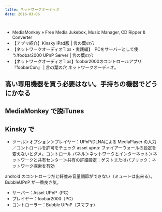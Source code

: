 ```yaml
---
title: ネットワークオーディオ
date: 2016-03-06

---
```


- MediaMonkey » Free Media Jukebox, Music Manager, CD Ripper & Converter
- 【アプリ紹介】Kinsky IPad版 | 言の葉の穴
- 【ネットワークオーディオTips・実践編】　PCをサーバーとして使う/foobar2000 UPnP Server | 言の葉の穴
- 【ネットワークオーディオTips】foobar2000のコントロールアプリ 『foobarCon』 | 言の葉の穴
ネットワークオーディオ。

## 高い専用機器を買う必要はない。手持ちの機器でどうにかなる

## MediaMonkey で脱iTunes

## Kinsky で
- ツール＞オプション＞プレイヤー：UPnP/DLNAによる MediaPlayer の入力／コントロールを許可をチェック
asset upnp: ファイアーウォールの設定を変えないとダメ。コントロール パネル＞ネットワークとインターネット＞ネットワークと共有センター＞共有の詳細設定：ゲストまたはパブリック：ネットワーク探索を有効

android のコントローラだと軒並み音量調節ができない（ミュートは出来る）。 BubbleUPnP が一番良さ気。

- サーバー：Asset UPnP（PC）
- プレイヤー：foobar2000（PC）
- コントローラー：Bubble UPnP（スマフォ）
